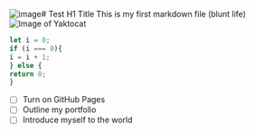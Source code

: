 ![image](https://github.com/user-attachments/assets/335c8615-0a2c-462b-9392-9dfbbb38c40e)# Test H1 Title
This is my first markdown file (blunt life)
![Image of Yaktocat](https://octodex.github.com/images/yaktocat.png)

```Javascript
let i = 0;
if (i === 0){
i = i + 1;
} else {
return 0;
}
```
- [ ] Turn on GitHub Pages
- [ ] Outline my portfolio
- [ ] Introduce myself to the world
